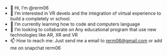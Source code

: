 - 👋 Hi, I’m @rerm06
- 👀 I’m interested in VR develo and the integration of virtual  experience to   build a completely vr school.
- 🌱 I’m currently learning how to code and computers language 
- 💞️ I’m looking to collaborate on Any educational program that use new technologies like AR, XR and VR
- 📫 How to reach me: Just send me a email to rerm06@gmail.com or    add me on snapchat rerm06

<!---
rerm06/rerm06 is a ✨ special ✨ repository because its `README.md` (this file) appears on your GitHub profile.
You can click the Preview link to take a look at your changes.
--->
